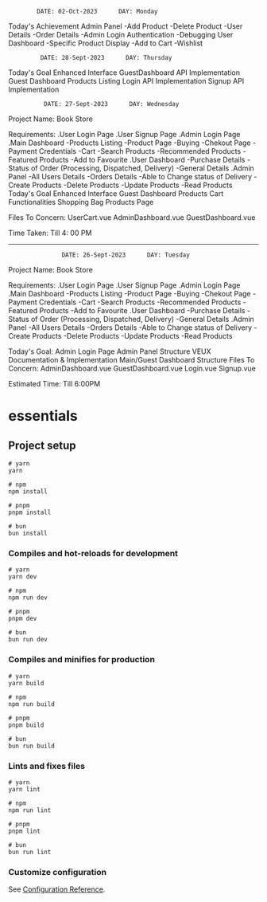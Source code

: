             DATE: 02-Oct-2023      DAY: Monday
Today's Achievement
              Admin Panel
                -Add Product
                -Delete Product
                -User Details
                -Order Details
                -Admin Login Authentication
                -Debugging
              User Dashboard
                -Specific Product Display
                -Add to Cart
                -Wishlist
                

             
             DATE: 28-Sept-2023      DAY: Thursday
Today's Goal
              Enhanced Interface
              GuestDashboard API Implementation
              Guest Dashboard Products Listing
              Login API Implementation
              Signup API  Implementation
              
              
              
              DATE: 27-Sept-2023      DAY: Wednesday
              

Project Name:   Book Store

Requirements:
              .User Login Page
              .User Signup Page
              .Admin Login Page
              .Main Dashboard
                  -Products Listing
                    -Product Page
                  -Buying
                    -Chekout Page
                    -Payment Credentials
                  -Cart
                  -Search Products
                  -Recommended Products
                  -Featured Products
                  -Add to Favourite
              .User Dashboard
                  -Purchase Details
                  -Status of Order (Processing, Dispatched, Delivery)
                  -General Details
              .Admin Panel
                  -All Users Details
                  -Orders Details
                  -Able to Change status of Delivery
                  -Create Products
                  -Delete Products
                  -Update Products
                  -Read Products
Today's Goal
              Enhanced Interface
              Guest Dashboard Products
              Cart Functionalities
              Shopping Bag
              Products Page

Files To Concern:
              UserCart.vue
              AdminDashboard.vue
              GuestDashboard.vue

Time Taken:
              Till 4: 00 PM       
                   
----------------------------------------------------------------------------------------------------------------------------- 
                   DATE: 26-Sept-2023      DAY: Tuesday

Project Name:   Book Store

Requirements:
              .User Login Page
              .User Signup Page
              .Admin Login Page
              .Main Dashboard
                  -Products Listing
                    -Product Page
                  -Buying
                    -Chekout Page
                    -Payment Credentials
                  -Cart
                  -Search Products
                  -Recommended Products
                  -Featured Products
                  -Add to Favourite
              .User Dashboard
                  -Purchase Details
                  -Status of Order (Processing, Dispatched, Delivery)
                  -General Details
              .Admin Panel
                  -All Users Details
                  -Orders Details
                  -Able to Change status of Delivery
                  -Create Products
                  -Delete Products
                  -Update Products
                  -Read Products
                  
              
Today's Goal: 
              Admin Login Page
              Admin Panel Structure
              VEUX Documentation & Implementation
              Main/Guest Dashboard Structure
Files To Concern:
              AdminDashboard.vue
              GuestDashboard.vue
              Login.vue
              Signup.vue

Estimated Time:
              Till 6:00PM
              
              



























# essentials

## Project setup

```
# yarn
yarn

# npm
npm install

# pnpm
pnpm install

# bun
bun install
```

### Compiles and hot-reloads for development

```
# yarn
yarn dev

# npm
npm run dev

# pnpm
pnpm dev

# bun
bun run dev
```

### Compiles and minifies for production

```
# yarn
yarn build

# npm
npm run build

# pnpm
pnpm build

# bun
bun run build
```

### Lints and fixes files

```
# yarn
yarn lint

# npm
npm run lint

# pnpm
pnpm lint

# bun
bun run lint
```

### Customize configuration

See [Configuration Reference](https://vitejs.dev/config/).
#

